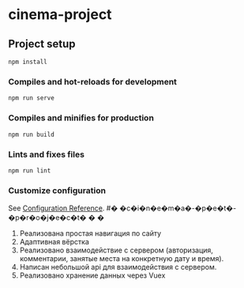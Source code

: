 # cinema-project

## Project setup
```
npm install
```

### Compiles and hot-reloads for development
```
npm run serve
```

### Compiles and minifies for production
```
npm run build
```

### Lints and fixes files
```
npm run lint
```

### Customize configuration
See [Configuration Reference](https://cli.vuejs.org/config/).
#� �c�i�n�e�m�a�-�p�e�t�-�p�r�o�j�e�c�t�
�
�
1. Реализована простая навигация по сайту
2. Адаптивная вёрстка
3. Реализовано взаимодействие с сервером (авторизация, комментарии, занятые места на конкретную дату и время).
4. Написан небольшой api для взаимодействия с сервером.
5. Реализовано хранение данных через Vuex
